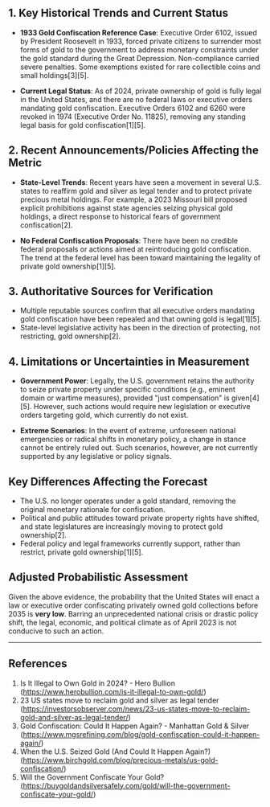 ## 1. Key Historical Trends and Current Status

- **1933 Gold Confiscation Reference Case**: Executive Order 6102, issued by President Roosevelt in 1933, forced private citizens to surrender most forms of gold to the government to address monetary constraints under the gold standard during the Great Depression. Non-compliance carried severe penalties. Some exemptions existed for rare collectible coins and small holdings[3][5].

- **Current Legal Status**: As of 2024, private ownership of gold is fully legal in the United States, and there are no federal laws or executive orders mandating gold confiscation. Executive Orders 6102 and 6260 were revoked in 1974 (Executive Order No. 11825), removing any standing legal basis for gold confiscation[1][5].

## 2. Recent Announcements/Policies Affecting the Metric

- **State-Level Trends**: Recent years have seen a movement in several U.S. states to reaffirm gold and silver as legal tender and to protect private precious metal holdings. For example, a 2023 Missouri bill proposed explicit prohibitions against state agencies seizing physical gold holdings, a direct response to historical fears of government confiscation[2].

- **No Federal Confiscation Proposals**: There have been no credible federal proposals or actions aimed at reintroducing gold confiscation. The trend at the federal level has been toward maintaining the legality of private gold ownership[1][5].

## 3. Authoritative Sources for Verification

- Multiple reputable sources confirm that all executive orders mandating gold confiscation have been repealed and that owning gold is legal[1][5].
- State-level legislative activity has been in the direction of protecting, not restricting, gold ownership[2].

## 4. Limitations or Uncertainties in Measurement

- **Government Power**: Legally, the U.S. government retains the authority to seize private property under specific conditions (e.g., eminent domain or wartime measures), provided "just compensation" is given[4][5]. However, such actions would require new legislation or executive orders targeting gold, which currently do not exist.

- **Extreme Scenarios**: In the event of extreme, unforeseen national emergencies or radical shifts in monetary policy, a change in stance cannot be entirely ruled out. Such scenarios, however, are not currently supported by any legislative or policy signals.

## Key Differences Affecting the Forecast

- The U.S. no longer operates under a gold standard, removing the original monetary rationale for confiscation.
- Political and public attitudes toward private property rights have shifted, and state legislatures are increasingly moving to protect gold ownership[2].
- Federal policy and legal frameworks currently support, rather than restrict, private gold ownership[1][5].

## Adjusted Probabilistic Assessment

Given the above evidence, the probability that the United States will enact a law or executive order confiscating privately owned gold collections before 2035 is **very low**. Barring an unprecedented national crisis or drastic policy shift, the legal, economic, and political climate as of April 2023 is not conducive to such an action.

---

## References

1. Is It Illegal to Own Gold in 2024? - Hero Bullion (https://www.herobullion.com/is-it-illegal-to-own-gold/)
2. 23 US states move to reclaim gold and silver as legal tender (https://investorsobserver.com/news/23-us-states-move-to-reclaim-gold-and-silver-as-legal-tender/)
3. Gold Confiscation: Could It Happen Again? - Manhattan Gold & Silver (https://www.mgsrefining.com/blog/gold-confiscation-could-it-happen-again/)
4. When the U.S. Seized Gold (And Could It Happen Again?) (https://www.birchgold.com/blog/precious-metals/us-gold-confiscation/)
5. Will the Government Confiscate Your Gold? (https://buygoldandsilversafely.com/gold/will-the-government-confiscate-your-gold/)
